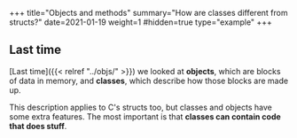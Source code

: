 +++
title="Objects and methods"
summary="How are classes different from structs?"
date=2021-01-19
weight=1
#hidden=true
type="example"
+++

## Last time
[Last time]({{< relref "../objs/" >}}) we looked at **objects**, which are
blocks of data in memory, and **classes**, which describe how those blocks
are made up.

This description applies to C's structs too, but classes and objects have
some extra features. The most important is that **classes can contain code that does stuff**.


